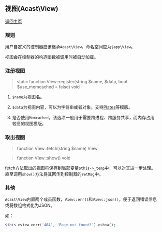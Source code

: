 ## 视图(Acast\\View)

[返回主页](../Readme.md)

### 规则

用户自定义的控制器应该继承`Acast\View`，命名空间应为`$app\View`。

视图会在控制器的构造函数被调用时被自动加载。

### 注册视图

> static function View::register(string $name, $data, bool $use_memcached = false) void

1. `$name`为视图名。

2. `$data`为视图内容，可以为字符串或者对象。支持[Plates](http://platesphp.com/)等模版。

3. 是否使用`Memcached`。该选项一般用于需要跨进程、跨服务共享，而内存占用较高的视图模版。

### 取出视图

> function View::fetch(string $name) View

> function View::show() void

fetch方法取出的视图将保存到局部变量`$this->_temp`中，可以对其进一步处理。直至调用`show()`方法将其回传到控制器的`retMsg`中。

### 其他

`Acast\View`内置两个成员函数，`View::err()`和`View::json()`，便于返回错误信息或将数组格式化为JSON。

如：

```php
$this->view->err('404', 'Page not found!')->show();
```